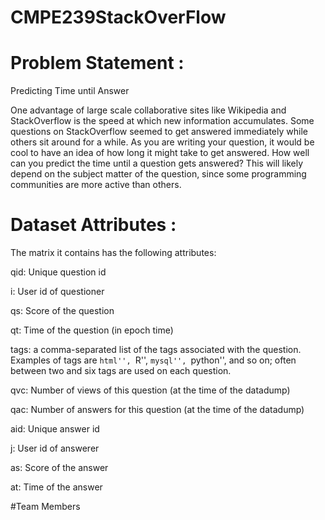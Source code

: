 # CMPE239StackOverFlow


# Problem Statement :
Predicting Time until Answer

One advantage of large scale collaborative sites like Wikipedia and StackOverflow is the speed at which new information accumulates. Some questions on StackOverflow seemed to get answered immediately while others sit around for a while. As you are writing your question, it would be cool to have an idea of how long it might take to get answered. How well can you predict the time until a question gets answered? This will likely depend on the subject matter of the question, since some programming communities are more active than others.

# Dataset Attributes :
The matrix it contains has the following attributes:

qid: Unique question id

i: User id of questioner

qs: Score of the question

qt: Time of the question (in epoch time)

tags: a comma-separated list of the tags associated with the question. Examples of tags are ``html'', ``R'', ``mysql'', ``python'', and so on; often between two and six tags are used on each question.

qvc: Number of views of this question (at the time of the datadump)

qac: Number of answers for this question (at the time of the datadump)

aid: Unique answer id

j: User id of answerer

as: Score of the answer

at: Time of the answer

#Team Members